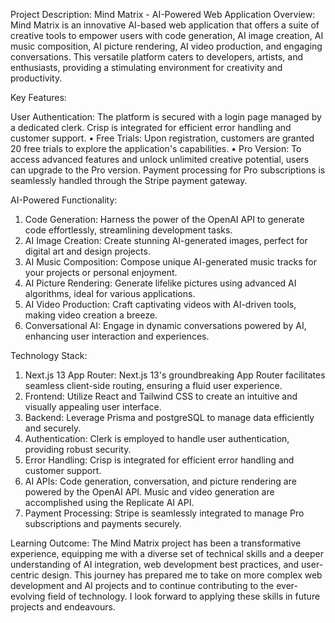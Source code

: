 Project Description: Mind Matrix - AI-Powered Web Application
Overview:
Mind Matrix is an innovative AI-based web application that offers a suite of creative tools to empower users with code generation, AI image creation, AI music composition, AI picture rendering, AI video production, and engaging conversations. This versatile platform caters to developers, artists, and enthusiasts, providing a stimulating environment for creativity and productivity.

Key Features:

User Authentication:
The platform is secured with a login page managed by a dedicated clerk.
Crisp is integrated for efficient error handling and customer support.
•	Free Trials:
Upon registration, customers are granted 20 free trials to explore the application's capabilities.
•	Pro Version:
To access advanced features and unlock unlimited creative potential, users can upgrade to the Pro version.
Payment processing for Pro subscriptions is seamlessly handled through the Stripe payment gateway.

AI-Powered Functionality:
1.	Code Generation:
Harness the power of the OpenAI API to generate code effortlessly, streamlining development tasks.
2.	AI Image Creation:
Create stunning AI-generated images, perfect for digital art and design projects.
3.	AI Music Composition:
Compose unique AI-generated music tracks for your projects or personal enjoyment.
4.	AI Picture Rendering:
Generate lifelike pictures using advanced AI algorithms, ideal for various applications.
5.	AI Video Production:
Craft captivating videos with AI-driven tools, making video creation a breeze.
6.	Conversational AI:
Engage in dynamic conversations powered by AI, enhancing user interaction and experiences.

Technology Stack:
1.	Next.js 13 App Router:
Next.js 13's groundbreaking App Router facilitates seamless client-side routing, ensuring a fluid user experience.
2.	Frontend:
Utilize React and Tailwind CSS to create an intuitive and visually appealing user interface.
3.	Backend:
Leverage Prisma and postgreSQL to manage data efficiently and securely.
4.	Authentication:
Clerk is employed to handle user authentication, providing robust security.
5.	Error Handling:
Crisp is integrated for efficient error handling and customer support.
6.	AI APIs:
Code generation, conversation, and picture rendering are powered by the OpenAI API.
Music and video generation are accomplished using the Replicate AI API.
7.	Payment Processing:
Stripe is seamlessly integrated to manage Pro subscriptions and payments securely.

Learning Outcome:
The Mind Matrix project has been a transformative experience, equipping me with a diverse set of technical skills and a deeper understanding of AI integration, web development best practices, and user-centric design. This journey has prepared me to take on more complex web development and AI projects and to continue contributing to the ever-evolving field of technology. I look forward to applying these skills in future projects and endeavours.


